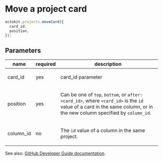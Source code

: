 # Move a project card

```js
octokit.projects.moveCard({
  card_id,
  position,
});
```

## Parameters

<table>
  <thead>
    <tr>
      <th>name</th>
      <th>required</th>
      <th>description</th>
    </tr>
  </thead>
  <tbody>
    <tr><td>card_id</td><td>yes</td><td>

card_id parameter

</td></tr>
<tr><td>position</td><td>yes</td><td>

Can be one of `top`, `bottom`, or `after:<card_id>`, where `<card_id>` is the `id` value of a card in the same column, or in the new column specified by `column_id`.

</td></tr>
<tr><td>column_id</td><td>no</td><td>

The `id` value of a column in the same project.

</td></tr>
  </tbody>
</table>

See also: [GitHub Developer Guide documentation](https://developer.github.com/v3/projects/cards/#move-a-project-card).
